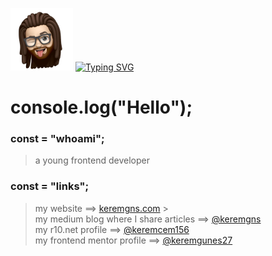 ![](keremgns.png)
[![Typing SVG](https://readme-typing-svg.demolab.com?font=Fira+Code&pause=1000&width=435&lines=I'am+Full-Stack+Web+Developer;I'am+Computer+Engineer)](https://git.io/typing-svg)

# console.log("Hello");



### const = "whoami";

> a young frontend developer



### const = "links";

> my website ==> [keremgns.com](keremgns.com) > <br>
> my medium blog where I share articles ==> [@keremgns](https://medium.com/@keremgns) <br>
> my r10.net profile ==> [@keremcem156](https://www.r10.net/profil/112590-keremcem156.html) <br>
> my frontend mentor profile ==> [@keremgunes27](https://www.frontendmentor.io/profile/keremgunes27) <br>
